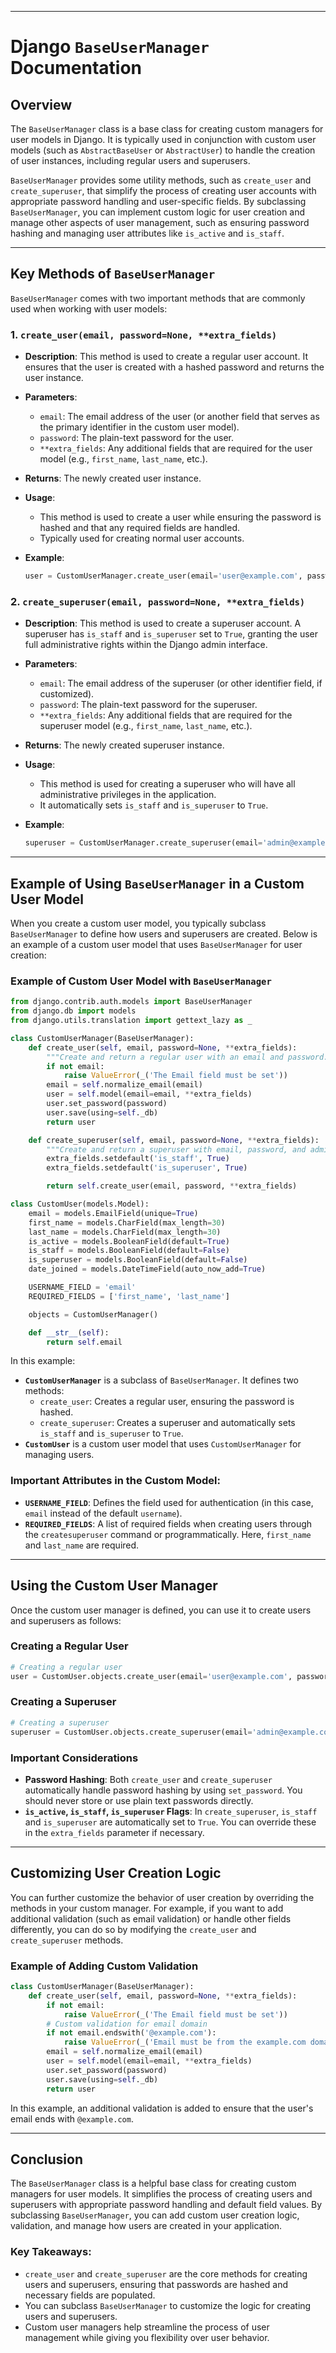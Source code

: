 
---

# Django `BaseUserManager` Documentation

## Overview
The `BaseUserManager` class is a base class for creating custom managers for user models in Django. It is typically used in conjunction with custom user models (such as `AbstractBaseUser` or `AbstractUser`) to handle the creation of user instances, including regular users and superusers.

`BaseUserManager` provides some utility methods, such as `create_user` and `create_superuser`, that simplify the process of creating user accounts with appropriate password handling and user-specific fields. By subclassing `BaseUserManager`, you can implement custom logic for user creation and manage other aspects of user management, such as ensuring password hashing and managing user attributes like `is_active` and `is_staff`.

---

## Key Methods of `BaseUserManager`

`BaseUserManager` comes with two important methods that are commonly used when working with user models:

### 1. `create_user(email, password=None, **extra_fields)`
- **Description**: This method is used to create a regular user account. It ensures that the user is created with a hashed password and returns the user instance.
- **Parameters**:
  - `email`: The email address of the user (or another field that serves as the primary identifier in the custom user model).
  - `password`: The plain-text password for the user.
  - `**extra_fields`: Any additional fields that are required for the user model (e.g., `first_name`, `last_name`, etc.).
- **Returns**: The newly created user instance.

- **Usage**:
  - This method is used to create a user while ensuring the password is hashed and that any required fields are handled.
  - Typically used for creating normal user accounts.
  
- **Example**:
  ```python
  user = CustomUserManager.create_user(email='user@example.com', password='secure_password')
  ```

### 2. `create_superuser(email, password=None, **extra_fields)`
- **Description**: This method is used to create a superuser account. A superuser has `is_staff` and `is_superuser` set to `True`, granting the user full administrative rights within the Django admin interface.
- **Parameters**:
  - `email`: The email address of the superuser (or other identifier field, if customized).
  - `password`: The plain-text password for the superuser.
  - `**extra_fields`: Any additional fields that are required for the superuser model (e.g., `first_name`, `last_name`, etc.).
- **Returns**: The newly created superuser instance.

- **Usage**:
  - This method is used for creating a superuser who will have all administrative privileges in the application.
  - It automatically sets `is_staff` and `is_superuser` to `True`.
  
- **Example**:
  ```python
  superuser = CustomUserManager.create_superuser(email='admin@example.com', password='admin_password')
  ```

---

## Example of Using `BaseUserManager` in a Custom User Model

When you create a custom user model, you typically subclass `BaseUserManager` to define how users and superusers are created. Below is an example of a custom user model that uses `BaseUserManager` for user creation:

### Example of Custom User Model with `BaseUserManager`

```python
from django.contrib.auth.models import BaseUserManager
from django.db import models
from django.utils.translation import gettext_lazy as _

class CustomUserManager(BaseUserManager):
    def create_user(self, email, password=None, **extra_fields):
        """Create and return a regular user with an email and password."""
        if not email:
            raise ValueError(_('The Email field must be set'))
        email = self.normalize_email(email)
        user = self.model(email=email, **extra_fields)
        user.set_password(password)
        user.save(using=self._db)
        return user

    def create_superuser(self, email, password=None, **extra_fields):
        """Create and return a superuser with email, password, and admin privileges."""
        extra_fields.setdefault('is_staff', True)
        extra_fields.setdefault('is_superuser', True)

        return self.create_user(email, password, **extra_fields)

class CustomUser(models.Model):
    email = models.EmailField(unique=True)
    first_name = models.CharField(max_length=30)
    last_name = models.CharField(max_length=30)
    is_active = models.BooleanField(default=True)
    is_staff = models.BooleanField(default=False)
    is_superuser = models.BooleanField(default=False)
    date_joined = models.DateTimeField(auto_now_add=True)

    USERNAME_FIELD = 'email'
    REQUIRED_FIELDS = ['first_name', 'last_name']

    objects = CustomUserManager()

    def __str__(self):
        return self.email
```

In this example:
- **`CustomUserManager`** is a subclass of `BaseUserManager`. It defines two methods:
  - `create_user`: Creates a regular user, ensuring the password is hashed.
  - `create_superuser`: Creates a superuser and automatically sets `is_staff` and `is_superuser` to `True`.
- **`CustomUser`** is a custom user model that uses `CustomUserManager` for managing users.

### Important Attributes in the Custom Model:
- **`USERNAME_FIELD`**: Defines the field used for authentication (in this case, `email` instead of the default `username`).
- **`REQUIRED_FIELDS`**: A list of required fields when creating users through the `createsuperuser` command or programmatically. Here, `first_name` and `last_name` are required.

---

## Using the Custom User Manager

Once the custom user manager is defined, you can use it to create users and superusers as follows:

### Creating a Regular User
```python
# Creating a regular user
user = CustomUser.objects.create_user(email='user@example.com', password='user_password')
```

### Creating a Superuser
```python
# Creating a superuser
superuser = CustomUser.objects.create_superuser(email='admin@example.com', password='admin_password')
```

### Important Considerations
- **Password Hashing**: Both `create_user` and `create_superuser` automatically handle password hashing by using `set_password`. You should never store or use plain text passwords directly.
- **`is_active`, `is_staff`, `is_superuser` Flags**: In `create_superuser`, `is_staff` and `is_superuser` are automatically set to `True`. You can override these in the `extra_fields` parameter if necessary.

---

## Customizing User Creation Logic

You can further customize the behavior of user creation by overriding the methods in your custom manager. For example, if you want to add additional validation (such as email validation) or handle other fields differently, you can do so by modifying the `create_user` and `create_superuser` methods.

### Example of Adding Custom Validation

```python
class CustomUserManager(BaseUserManager):
    def create_user(self, email, password=None, **extra_fields):
        if not email:
            raise ValueError(_('The Email field must be set'))
        # Custom validation for email domain
        if not email.endswith('@example.com'):
            raise ValueError(_('Email must be from the example.com domain'))
        email = self.normalize_email(email)
        user = self.model(email=email, **extra_fields)
        user.set_password(password)
        user.save(using=self._db)
        return user
```

In this example, an additional validation is added to ensure that the user's email ends with `@example.com`.

---

## Conclusion

The `BaseUserManager` class is a helpful base class for creating custom managers for user models. It simplifies the process of creating users and superusers with appropriate password handling and default field values. By subclassing `BaseUserManager`, you can add custom user creation logic, validation, and manage how users are created in your application.

### Key Takeaways:
- `create_user` and `create_superuser` are the core methods for creating users and superusers, ensuring that passwords are hashed and necessary fields are populated.
- You can subclass `BaseUserManager` to customize the logic for creating users and superusers.
- Custom user managers help streamline the process of user management while giving you flexibility over user behavior.

